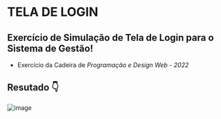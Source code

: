 # TELA DE LOGIN
## Exercício de Simulação de Tela de Login para o Sistema de Gestão!
- Exercício da Cadeira de *Programação e Design Web - 2022*
  
## Resutado 👇

![image](https://github.com/ussene026/login-pdw-ul/assets/80075551/53c20c22-cf6b-4116-9a3c-afe7d1a19238)
